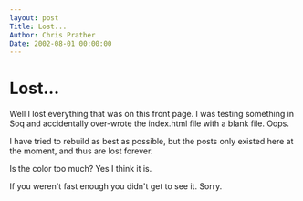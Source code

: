 ```yaml
---
layout: post
Title: Lost...  
Author: Chris Prather
Date: 2002-08-01 00:00:00
---
```


# Lost...
Well I lost everything that was on this front page.
I was testing something in Soq and accidentally
over-wrote the index.html file with a blank file.
Oops.

I have tried to rebuild as best as possible, but
the posts only existed here at the moment, and thus
are lost forever.

Is the color too much? Yes I think it is.

If you weren't fast enough you didn't get to see
it. Sorry.

